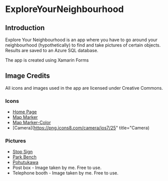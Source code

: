 # ExploreYourNeighbourhood

## Introduction

Explore Your Neighbourhood is an app where you have to go around your neighbourhood (hypothetically) to find and take pictures of certain objects. Results are saved to an Azure SQL database.

The app is created using Xamarin Forms

## Image Credits

All icons and images used in the app are licensed under Creative Commons.

### Icons

* [Home Page](https://png.icons8.com/home-page/ios7/25)
* [Map Marker](https://png.icons8.com/map-marker/ios7/25)
* [Map Marker-Color](https://png.icons8.com/map-marker/color/24)
* [Camera](https://png.icons8.com/camera/ios7/25" title="Camera)

### Pictures

* [Stop Sign](https://upload.wikimedia.org/wikipedia/en/6/69/Stop_sign%28standard%29.svg)
* [Park Bench](https://flic.kr/p/4SDU96)
* [Pohutukawa](https://upload.wikimedia.org/wikipedia/commons/thumb/5/5b/PohutukawaCornwallis.jpg/1200px-PohutukawaCornwallis.jpg)
* Post box - Image taken by me. Free to use.
* Telephone booth - Image taken by me. Free to use.

